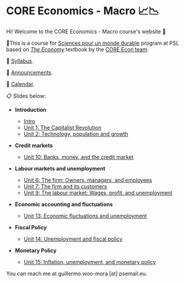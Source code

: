 # CORE Economics - Macro :chart_with_upwards_trend::chart_with_downwards_trend:

Hi! Welcome to the CORE Economics - Macro course's website :wave:

:closed_book:This is a course for [Sciences pour un monde durable](https://psl.eu/formation/sciences-monde-durable) program at PSL based on [*The Economy*](https://www.core-econ.org/the-economy/) textbook by the [CORE Econ team](https://www.core-econ.org/).

:paperclip: [Syllabus](https://www.dropbox.com/s/oc33ix6g188kwft/Woo-Mora.%20Syllabus%20CORE%20Econ%20Macro%20PSL.pdf?dl=0).

:loudspeaker: [Announcements](https://github.com/woomora/CORE-econ-macro/blob/master/announcements.md).

:calendar: [Calendar](https://calendar.google.com/calendar/embed?src=9ee653f58834e758256bdcac717c0b0cef055a83ec6c8a3793cb3387686358a8%40group.calendar.google.com&ctz=Europe%2FParis).

:clipboard: Slides below:

- **Introduction**

  - [Intro](https://woomora.github.io/CORE-econ-macro/Intro/core-intro.html#1)
  - [Unit 1: The Capitalist Revolution](https://woomora.github.io/CORE-econ-micro/Unit-1/core-unit1.html#1)
  - [Unit 2: Technology, population and growth](https://woomora.github.io/CORE-econ-micro/Unit-2/core-unit2.html#1)
 
<!---   - [Unit 1: Intro and the Capitalist Revolution](https://woomora.github.io/CORE-econ-macro/Unit-1/core-unit1.html#1)  --->

<!---   - [Unit 2: Technological change, Population, and Growth](https://woomora.github.io/CORE-econ-macro/Unit-2/core-unit2.html#1) ([pdf](https://github.com/woomora/CORE-econ-macro/blob/master/Unit-2/core-unit2.pdf)) --->

- **Credit markets**

  - [Unit 10: Banks, money, and the credit market](https://woomora.github.io/CORE-econ-macro/Unit-10/core-unit10.html#1)

- **Labour markets and unemployment**

  - [Unit 6: The firm: Owners, managers, and employees](https://woomora.github.io/CORE-econ-micro/Unit-6/core-unit6.html#1)
  - [Unit 7: The firm and its customers](https://woomora.github.io/CORE-econ-micro/Unit-7/core-unit7.html#1)
  - [Unit 9: The labour market: Wages, profit, and unemployment](https://woomora.github.io/CORE-econ-macro/Unit-9/core-unit9.html#1)
  
- **Economic accounting and fluctuations**

  - [Unit 13: Economic fluctuations and unemployment](https://woomora.github.io/CORE-econ-macro/Unit-13/core-unit13.html#1)
 
- **Fiscal Policy**

  - [Unit 14: Unemployment and fiscal policy](https://woomora.github.io/CORE-econ-macro/Unit-14/core-unit14.html#1)

- **Monetary Policy**

  - [Unit 15: Inflation, unemployment, and monetary policy](https://woomora.github.io/CORE-econ-macro/Unit-15/core-unit15.html#1)


You can reach me at guillermo.woo-mora [at] psemail.eu.
